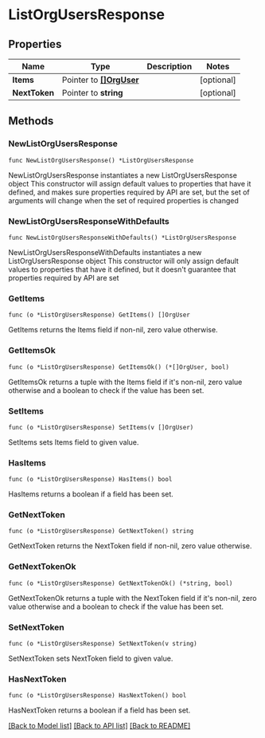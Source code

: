 # ListOrgUsersResponse

## Properties

Name | Type | Description | Notes
------------ | ------------- | ------------- | -------------
**Items** | Pointer to [**[]OrgUser**](OrgUser.md) |  | [optional] 
**NextToken** | Pointer to **string** |  | [optional] 

## Methods

### NewListOrgUsersResponse

`func NewListOrgUsersResponse() *ListOrgUsersResponse`

NewListOrgUsersResponse instantiates a new ListOrgUsersResponse object
This constructor will assign default values to properties that have it defined,
and makes sure properties required by API are set, but the set of arguments
will change when the set of required properties is changed

### NewListOrgUsersResponseWithDefaults

`func NewListOrgUsersResponseWithDefaults() *ListOrgUsersResponse`

NewListOrgUsersResponseWithDefaults instantiates a new ListOrgUsersResponse object
This constructor will only assign default values to properties that have it defined,
but it doesn't guarantee that properties required by API are set

### GetItems

`func (o *ListOrgUsersResponse) GetItems() []OrgUser`

GetItems returns the Items field if non-nil, zero value otherwise.

### GetItemsOk

`func (o *ListOrgUsersResponse) GetItemsOk() (*[]OrgUser, bool)`

GetItemsOk returns a tuple with the Items field if it's non-nil, zero value otherwise
and a boolean to check if the value has been set.

### SetItems

`func (o *ListOrgUsersResponse) SetItems(v []OrgUser)`

SetItems sets Items field to given value.

### HasItems

`func (o *ListOrgUsersResponse) HasItems() bool`

HasItems returns a boolean if a field has been set.

### GetNextToken

`func (o *ListOrgUsersResponse) GetNextToken() string`

GetNextToken returns the NextToken field if non-nil, zero value otherwise.

### GetNextTokenOk

`func (o *ListOrgUsersResponse) GetNextTokenOk() (*string, bool)`

GetNextTokenOk returns a tuple with the NextToken field if it's non-nil, zero value otherwise
and a boolean to check if the value has been set.

### SetNextToken

`func (o *ListOrgUsersResponse) SetNextToken(v string)`

SetNextToken sets NextToken field to given value.

### HasNextToken

`func (o *ListOrgUsersResponse) HasNextToken() bool`

HasNextToken returns a boolean if a field has been set.


[[Back to Model list]](../README.md#documentation-for-models) [[Back to API list]](../README.md#documentation-for-api-endpoints) [[Back to README]](../README.md)


